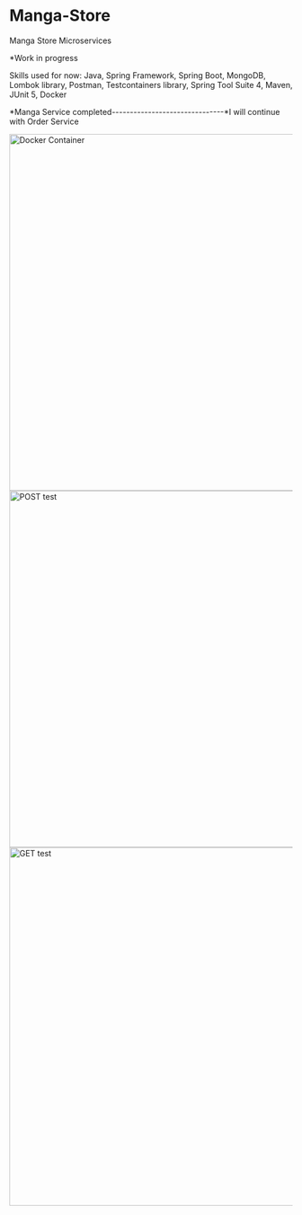 # Manga-Store
Manga Store Microservices

*Work in progress

Skills used for now: Java, Spring Framework, Spring Boot, MongoDB, Lombok library, Postman, Testcontainers library, Spring Tool Suite 4, Maven, JUnit 5, Docker

*Manga Service completed-------------------------------*I will continue with Order Service

<img width="635" alt="Docker Container" src="https://github.com/louissardaru/Manga-Store/assets/119102199/410790c9-09cd-439a-8414-2d70b29cf9f2">
<img width="635" alt="POST test" src="https://github.com/louissardaru/Manga-Store/assets/119102199/31fc88d7-3192-4f0e-a881-5697e0d105fc">
<img width="638" alt="GET test" src="https://github.com/louissardaru/Manga-Store/assets/119102199/be00e709-3c9a-4ba8-9823-139a8a10f2f0">




